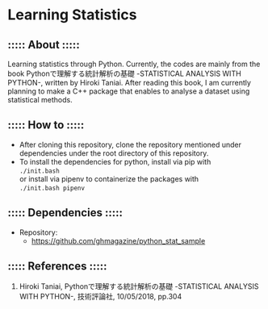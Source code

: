 # Learning Statistics

## ::::: About :::::
Learning statistics through Python. Currently, the codes are mainly from the book Pythonで理解する統計解析の基礎 -STATISTICAL ANALYSIS WITH PYTHON-, written by Hiroki Taniai.
After reading this book, I am currently planning to make a C++ package that enables to analyse a dataset using statistical methods.

## ::::: How to :::::
- After cloning this repository, clone the repository mentioned under dependencies under the root directory of this repository.
- To install the dependencies for python, install via pip with<br/>```./init.bash```<br/>or install via pipenv to containerize the packages with<br/>```./init.bash pipenv```

## ::::: Dependencies :::::
- Repository:
    - https://github.com/ghmagazine/python_stat_sample

## ::::: References :::::
1. Hiroki Taniai, Pythonで理解する統計解析の基礎 -STATISTICAL ANALYSIS WITH PYTHON-, 技術評論社, 10/05/2018, pp.304
